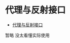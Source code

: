 # 代理与反射接口

- [代理与反射接口](#%E4%BB%A3%E7%90%86%E4%B8%8E%E5%8F%8D%E5%B0%84%E6%8E%A5%E5%8F%A3)

暂略 没太看懂实际使用